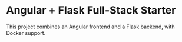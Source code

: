 # Angular + Flask Full-Stack Starter

This project combines an Angular frontend and a Flask backend, with Docker support.